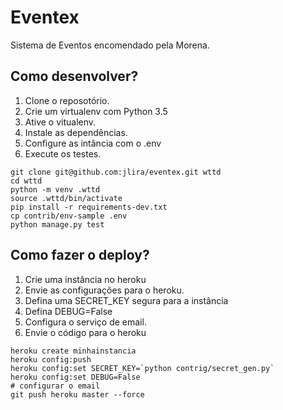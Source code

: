 # Eventex

Sistema de Eventos encomendado pela Morena.

## Como desenvolver?

1. Clone o reposotório.
2. Crie um virtualenv com Python 3.5
3. Ative o vitualenv.
4. Instale as dependências.
5. Configure as intância com o .env
6. Execute os testes.

```console
git clone git@github.com:jlira/eventex.git wttd
cd wttd
python -m venv .wttd
source .wttd/bin/activate
pip install -r requirements-dev.txt
cp contrib/env-sample .env
python manage.py test
```
## Como fazer o deploy?

1. Crie uma instância no heroku
2. Envie as configurações para o heroku.
3. Defina uma SECRET_KEY segura para a instância
4. Defina DEBUG=False
5. Configura o serviço de email.
6. Envie o código para o heroku

```console
heroku create minhainstancia
heroku config:push
heroku config:set SECRET_KEY=`python contrig/secret_gen.py`
heroku config:set DEBUG=False
# configurar o email
git push heroku master --force
```

